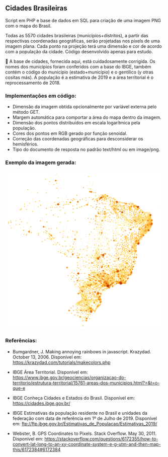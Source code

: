 ## Cidades Brasileiras

Script em PHP e base de dados em SQL para criação de uma imagem PNG com o mapa do Brasil.

Todas as 5570 cidades brasileiras (municípios+distritos), a partir das respectivas coordenadas geográficas, serão projetadas nos pixels de uma imagem plana. Cada ponto na projeção terá uma dimensão e cor de acordo com a população da cidade. Código desenvolvido apenas para estudo.

 :eyes: A base de cidades, fornecida aqui, está cuidadosamente corrigida. Os nomes dos municípios foram conferidos com a base do IBGE, também contém o código do município (estado+município) e o gentílico (y otras cositas más). A população é a estimativa de 2019 e a área territorial é o reprocessamento de 2018.


### Implementações em código:

- Dimensão da imagem obtida opcionalmente por variável externa pelo método GET.
- Margem automática para comportar a área do mapa dentro da imagem.
- Dimensão dos pontos distribuídos em escala logarítmica pela população.
- Cores dos pontos em RGB gerado por função senoidal.
- Correção das coordenadas geográficas para desconsiderar os hemisférios.
- Tipo do documento de resposta no padrão text/html ou em image/png.

### Exemplo da imagem gerada:

![Mapa do Brasil](img/brasil.png?raw=true)

### Referências:

- Bumgardner, J. Making annoying rainbows in javascript. Krazydad. October 13, 2006. Disponível em: <https://krazydad.com/tutorials/makecolors.php>

- IBGE Área Territorial. Disponível em: <https://www.ibge.gov.br/geociencias/organizacao-do-territorio/estrutura-territorial/15761-areas-dos-municipios.html?=&t=o-que-e>

- IBGE Conheça Cidades e Estados do Brasil. Disponível em: <https://cidades.ibge.gov.br/>

- IBGE Estimativas da população residente no Brasil e unidades da federação com data de referência em 1º de Julho de 2019. Disponível em: <ftp://ftp.ibge.gov.br/Estimativas_de_Populacao/Estimativas_2019/>

- Webster, B. GPS Coordinates to Pixels. Stack Overflow. May 30, 2011. Disponível em: <https://stackoverflow.com/questions/6172355/how-to-convert-lat-long-to-an-xy-coordinate-system-e-g-utm-and-then-map-this/6172384#6172384>

